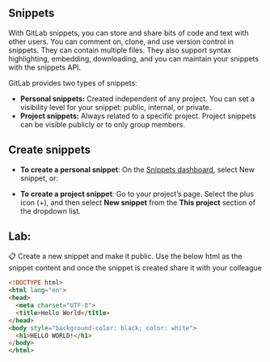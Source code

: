## Snippets

With GitLab snippets, you can store and share bits of code and text with other users. You can comment on, clone, and use version control in snippets. They can contain multiple files. They also support syntax highlighting, embedding, downloading, and you can maintain your snippets with the snippets API.

GitLab provides two types of snippets:

- **Personal snippets:** Created independent of any project. You can set a visibility level for your snippet: public, internal, or private.
- **Project snippets:** Always related to a specific project. Project snippets can be visible publicly or to only group members. 

## Create snippets 

- **To create a personal snippet**: On the [Snippets dashboard](https://gitlab.com/dashboard/snippets), select New snippet, or: 

- **To create a project snippet**: Go to your project’s page. Select the plus icon (+), and then select **New snippet** from the **This project** section of the dropdown list. 

## Lab:

📋 Create a new snippet and make it public. Use the below html as the snippet content and once the snippet is created share it with your colleague

```html
<!DOCTYPE html>
<html lang="en">
<head>
  <meta charset="UTF-8">
  <title>Hello World</title>
</head>
<body style="background-color: black; color: white">
  <h1>HELLO WORLD!</h1>
</body>
</html>
```